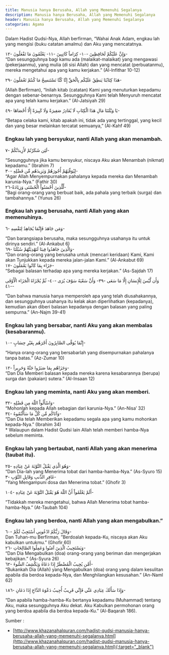 ```yaml
---
title: Manusia hanya Berusaha, Allah yang Memenuhi Segalanya
description: Manusia hanya Berusaha, Allah yang Memenuhi Segalanya
header: Manusia hanya Berusaha, Allah yang Memenuhi Segalanya
categories: Agama
---
```


Dalam Hadist Qudsi-Nya, Allah berfirman, “Wahai Anak Adam, engkau lah yang mengisi (buku catatan amalmu) dan Aku yang mencatatnya.
<br />
<div class="gdiv">
<div class="ar">
وَإِنَّ عَلَيْكُمْ لَحَافِظِينَ -١٠- كِرَاماً كَاتِبِينَ -١١- يَعْلَمُونَ مَا تَفْعَلُونَ -١٢-
</div>
<div class="id">
“Dan sesungguhnya bagi kamu ada (malaikat-malaikat) yang mengawasi (pekerjaanmu), yang mulia (di sisi Allah) dan yang mencatat (perbuatanmu), mereka mengetahui apa yang kamu kerjakan.” (Al-Infithar 10-12)
</div>
</div>
<div class="gdiv">
<div class="ar">

هَذَا كِتَابُنَا يَنطِقُ عَلَيْكُم بِالْحَقِّ إِنَّا كُنَّا نَسْتَنسِخُ مَا كُنتُمْ تَعْمَلُونَ -٢٩-
</div>
<div class="id">
(Allah Berfirman), “Inilah kitab (catatan) Kami yang menuturkan kepadamu dengan sebenar-benarnya. Sesungguhnya Kami telah Menyuruh mencatat apa yang telah kamu kerjakan.” (Al-Jatsiyah 29)
</div>
</div>
<div class="gdiv">
<div class="ar">

يَا وَيْلَتَنَا مَالِ هَذَا الْكِتَابِ لَا يُغَادِرُ صَغِيرَةً وَلَا كَبِيرَةً إِلَّا أَحْصَاهَا -٤٩-
</div>
<div class="id">
 “Betapa celaka kami, kitab apakah ini, tidak ada yang tertinggal, yang kecil dan yang besar melainkan tercatat semuanya,” (Al-Kahf 49)
</div>
</div>

### Engkau lah yang bersyukur, nanti Allah yang akan menambah.

<div class="gdiv">
<div class="ar">

لَئِن شَكَرْتُمْ لأَزِيدَنَّكُمْ -٧-
</div>
<div class="id">
“Sesungguhnya jika kamu bersyukur, niscaya Aku akan Menambah (nikmat) kepadamu.” (Ibrahim 7)
</div>
</div>

<div class="gdiv">
<div class="ar">
لِيُوَفِّيَهُمْ أُجُورَهُمْ وَيَزِيدَهُم مِّن فَضْلِهِ -٣٠-
</div>
<div class="id">
“Agar Allah Menyempurnakan pahalanya kepada mereka dan Menambah karunia-Nya.” (Fathir 30)
</div>
</div>

<div class="gdiv">
<div class="ar">
لِّلَّذِينَ أَحْسَنُواْ الْحُسْنَى وَزِيَادَةٌ-٢٦-
</div>
<div class="id">
“Bagi orang-orang yang berbuat baik, ada pahala yang terbaik (surga) dan tambahannya.” (Yunus 26)
</div>
</div>

### Engkau lah yang berusaha, nanti Allah yang akan memenuhinya.

<div class="gdiv">
<div class="ar">

وَمَن جَاهَدَ فَإِنَّمَا يُجَاهِدُ لِنَفْسِهِ -٦-
</div>
<div class="id">
“Dan barangsiapa berusaha, maka sesungguhnya usahanya itu untuk dirinya sendiri.” (Al-Ankabut 6)
</div>
</div>

<div class="gdiv">
<div class="ar">
وَالَّذِينَ جَاهَدُوا فِينَا لَنَهْدِيَنَّهُمْ سُبُلَنَا -٦٩-
</div>
<div class="id">
“Dan orang-orang yang berusaha untuk (mencari keridaan) Kami, Kami akan Tunjukkan kepada mereka jalan-jalan Kami.” (Al-Ankabut 69)
</div>
</div>

<div class="gdiv">
<div class="ar">
جَزَاء بِمَا كَانُوا يَعْمَلُونَ -١٧-
</div>
<div class="id">
 “Sebagai balasan terhadap apa yang mereka kerjakan.” (As-Sajdah 17)
</div>
</div>
<div class="gdiv">
<div class="ar">

وَأَن لَّيْسَ لِلْإِنسَانِ إِلَّا مَا سَعَى -٣٩- وَأَنَّ سَعْيَهُ سَوْفَ يُرَى -٤٠- ثُمَّ يُجْزَاهُ الْجَزَاء الْأَوْفَى -٤١-
</div>
<div class="id">
“Dan bahwa manusia hanya memperoleh apa yang telah diusahakannya, dan sesungguhnya usahanya itu kelak akan diperlihatkan (kepadanya), kemudian akan diberi balasan kepadanya dengan balasan yang paling sempurna.” (An-Najm 39-41)
</div>
</div>

### Engkau lah yang bersabar, nanti Aku yang akan membalas (kesabaranmu).

<div class="gdiv">
<div class="ar">
إِنَّمَا يُوَفَّى الصَّابِرُونَ أَجْرَهُم بِغَيْرِ حِسَابٍ -١٠-
</div>
<div class="id">

“Hanya orang-orang yang bersabarlah yang disempurnakan pahalanya tanpa batas.” (Az-Zumar 10)
</div>
</div>

<div class="gdiv">
<div class="ar">
وَجَزَاهُم بِمَا صَبَرُوا جَنَّةً وَحَرِيراً -١٢-
</div>
<div class="id">
“Dan Dia Memberi balasan kepada mereka karena kesabarannya (berupa) surga dan (pakaian) sutera.” (Al-Insaan 12)
</div>
</div>

### Engkau lah yang meminta, nanti Aku yang akan memberi.

<div class="gdiv">
<div class="ar">
وَاسْأَلُواْ اللّهَ مِن فَضْلِهِ -٣٢-
</div>
<div class="id">
“Mohonlah kepada Allah sebagian dari karunia-Nya.” (An-Nisa’ 32)
</div>
</div>

<div class="gdiv">
<div class="ar">
وَآتَاكُم مِّن كُلِّ مَا سَأَلْتُمُوهُ -٣٤-
</div>
<div class="id">
“Dan Dia telah Memberikan kepadamu segala apa yang kamu mohonkan kepada-Nya.” (Ibrahim 34)
<br />
* Walaupun dalam Hadist Qudsi lain Allah telah memberi hamba-Nya sebelum meminta.
</div>
</div>

### Engkau lah yang bertaubat, nanti Allah yang akan menerima (taubat itu).

<div class="gdiv">
<div class="ar">
وَهُوَ الَّذِي يَقْبَلُ التَّوْبَةَ عَنْ عِبَادِهِ -٢٥-
</div>
<div class="id">
“Dan Dia-lah yang Menerima tobat dari hamba-hamba-Nya.” (As-Syuro 15)
</div>
</div>

<div class="gdiv">
<div class="ar">
غَافِرِ الذَّنبِ وَقَابِلِ التَّوْبِ -٣-
</div>
<div class="id">
“Yang Mengampuni dosa dan Menerima tobat.” (Ghofir 3)
</div>
</div>

<div class="gdiv">
<div class="ar">

أَلَمْ يَعْلَمُواْ أَنَّ اللّهَ هُوَ يَقْبَلُ التَّوْبَةَ عَنْ عِبَادِهِ -١٠٤-
</div>
<div class="id">
“Tidakkah mereka mengetahui, bahwa Allah Menerima tobat hamba-hamba-Nya.” (At-Taubah 104)
</div>
</div>

### Engkau lah yang berdoa, nanti Allah yang akan mengabulkan.”

<div class="gdiv">
<div class="ar">
وَقَالَ رَبُّكُمُ ادْعُونِي أَسْتَجِبْ لَكُمْ  -٦٠-
</div>
<div class="id">
Dan Tuhan-mu Berfirman, ”Berdoalah kepada-Ku, niscaya akan Aku kabulkan untukmu.” (Ghofir 60)
</div>
</div>

<div class="gdiv">
<div class="ar">
وَيَسْتَجِيبُ الَّذِينَ آمَنُوا وَعَمِلُوا الصَّالِحَاتِ -٢٦-
</div>
<div class="id">
“Dan Dia Mengabulkan (doa) orang-orang yang beriman dan mengerjakan kebajikan.” (As-Syura 26)
</div>
</div>

<div class="gdiv">
<div class="ar">
أَمَّن يُجِيبُ الْمُضْطَرَّ إِذَا دَعَاهُ وَيَكْشِفُ السُّوءَ -٦٢-
</div>
<div class="id">
“Bukankah Dia (Allah) yang Mengabulkan (doa) orang yang dalam kesulitan apabila dia berdoa kepada-Nya, dan Menghilangkan kesusahan.” (An-Naml 62)
</div>
</div>

<div class="gdiv">
<div class="ar">

وَإِذَا سَأَلَكَ عِبَادِي عَنِّي فَإِنِّي قَرِيبٌ أُجِيبُ دَعْوَةَ الدَّاعِ إِذَا دَعَانِ -١٨٦-
</div>
<div class="id">
“Dan apabila hamba-hamba-Ku bertanya kepadamu (Muhammad) tentang Aku, maka sesungguhnya Aku dekat. Aku Kabulkan permohonan orang yang berdoa apabila dia berdoa kepada-Ku.” (Al-Baqarah 186).
</div>
</div>


Sumber : 
<br />
* [http://www.khazanahalquran.com/hadist-qudsi-manusia-hanya-berusaha-allah-yang-memenuhi-segalanya.html](http://www.khazanahalquran.com/hadist-qudsi-manusia-hanya-berusaha-allah-yang-memenuhi-segalanya.html){:target="_blank"}
